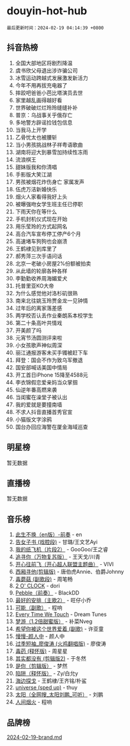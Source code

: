# douyin-hot-hub

`最后更新时间：2024-02-19 04:14:39 +0800`

## 抖音热榜

1. 全国大部地区将剧烈降温
1. 虞书欣父母退出涉诈骗公司
1. 冰雪运动跨越式发展激发新活力
1. 今年不用再拔充电器了
1. 摔跤吧爸爸小芭比塔演员去世
1. 家里越乱画得越好看
1. 世界破破烂烂玲玲缝缝补补
1. 普京：乌战事关乎俄存亡
1. 多地警方辟谣捡钱包信息
1. 当我马上开学
1. 乙骨忧太也被腰斩
1. 当小男孩挑战林子祥粤语歌曲
1. 湖南将迎大到暴雪加持续性冻雨
1. 流浪棋王
1. 甜妹版我和你清唱
1. 手影版大笑江湖
1. 男孩被烟花炸伤身亡 家属发声
1. 伍虎万洁新婚快乐
1. 烟火人家看得我好上头
1. 被曝强吻女学生班主任已停职
1. 下雨天你在等什么
1. 手机封机仪式现在开始
1. 用乐莹玲的方式起网名
1. 高合汽车宣布停工停产6个月
1. 高速堵车狗狗也会崩溃
1. 王鹤棣见到库里了
1. 郝秀萍三次手语问话
1. 北京一老破小房屋2%份额被拍卖
1. 从此墙的轮廓各种各样
1. 李勤勤收养周海媚爱犬
1. 托普里亚KO大帝
1. 为什么感觉他对洛杉矶很熟
1. 南来北往姚玉玲贾金龙一见钟情
1. 过年后的离家落差感
1. 两学校否认丢作业秦朗系本校学生
1. 第二十条高叶共情戏
1. 开美颜了吗
1. 元宵节汤圆测评来啦
1. 小女孩歌声神似周深
1. 丽江通报游客未买手镯被赶下车
1. 拜登：国会不作为致乌军撤退
1. 国安部喊话美国中情局
1. 开工首日iPhone 15降至4588元
1. 李衣锦假恋爱亲妈当众掌掴
1. 仙逆年番高燃来袭
1. 当闺蜜在澡堂子被认出
1. 我的爱就是要撞南墙
1. 不求人抖音直播首秀官宣
1. 小猫版文字涂鸦
1. 国台办回应海警在厦金海域巡查

## 明星榜

暂无数据

## 直播榜

暂无数据

## 音乐榜

1. [此生不换（en版）-前奏](https://sf6-cdn-tos.douyinstatic.com/obj/tos-cn-ve-2774/oMDvUGwhKrKYDEqXiMYEwxZqBWIJFA92CiLAO) - en
1. [告女子书 (戏腔段)](https://sf5-hl-cdn-tos.douyinstatic.com/obj/tos-cn-ve-2774/osCCzFxWgstBDi92ZfBB4ht7gQENBmQMAl0eI6) - 甘璐/王文艺Ayi
1. [我的纸飞机（片段2）](https://sf3-cdn-tos.douyinstatic.com/obj/tos-cn-ve-2774/oM2ZrKcg2CD5AeRB2gkeXOFB1IxAGJdZPazYHf) - GooGoo/王之睿
1. [追寻你（万物复苏版）](https://sf5-hl-cdn-tos.douyinstatic.com/obj/tos-cn-ve-2774/oYeAZJsbjIDit9APmBg8u6uDUQnHmoCf3gbo74) - 王天戈/川青
1. [开心往前飞（开心超人联盟主题曲）](https://sf5-hl-cdn-tos.douyinstatic.com/obj/tos-cn-ve-2774/9d8fb7c82cf1421fb93a9fe925275e0a) - VIVI
1. [西厢寻他(剪辑版)](https://sf3-cdn-tos.douyinstatic.com/obj/tos-cn-ve-2774/oUsAVfAQKlRNxEv5qxvIB8o5qmIWUcXbzJKJhw) - 唐伯虎Annie、伯爵Johnny
1. [毒蘑菇 (副歌段)](https://sf6-cdn-tos.douyinstatic.com/obj/tos-cn-ve-2774/ocDEUsfdLjxnlFXtfogBCiQCEqYB7QZgZ8VViM) - 周笔畅
1. [2 O' CLOCK](https://sf5-hl-cdn-tos.douyinstatic.com/obj/tos-cn-ve-2774/oIUBICeqlYQHTigCBOnCMlwBZJkgiBjt1oDfbg) - dori
1. [Pebble（前奏）](https://sf3-cdn-tos.douyinstatic.com/obj/tos-cn-ve-2774/5e6913036e674b34b92df6abd1361f00) - BlackDD
1. [最好的安排（主歌2）](https://sf6-cdn-tos.douyinstatic.com/obj/tos-cn-ve-2774/oMMZX1DuHpMwgoDztBmZswgQnbCeeANZxBHkFY) - 旺仔小乔
1. [可能（副歌）](https://sf5-hl-cdn-tos.douyinstatic.com/obj/tos-cn-ve-2774/cde1731888894259b333569393c2fb51) - 程响
1. [Every Time We Touch](https://sf5-hl-cdn-tos.douyinstatic.com/obj/tos-cn-ve-2774/ogN6lUKQeBBfEVhIOMikG1CcJjugxk1tztZyhP) - Dream Tunes
1. [梦游（1.2倍甜蜜版）](https://sf3-cdn-tos.douyinstatic.com/obj/tos-cn-ve-2774/o4gyAUm8hwufoEABmwVIiQtHsFuGzAEEWtNMzo) - 补菜Nveg
1. [希望你被这个世界爱着 (副歌)](https://sf5-hl-cdn-tos.douyinstatic.com/obj/tos-cn-ve-2774/oUHCmWQfZlE3QQBKBeD8rCFLpJzPgCpImhsxMt) - 许亚童
1. [慢慢-颜人中](https://sf5-hl-cdn-tos.douyinstatic.com/obj/tos-cn-ve-2774/ocjHNfBXdBxQNC8ZGAeoLMFTUgtBg8bkExunDC) - 颜人中
1. [过季短袖_廖俊涛 (火鸡翻唱版)](https://sf5-hl-cdn-tos.douyinstatic.com/obj/tos-cn-ve-2774/ogQVJl0tRBKxQgZji7YClFEBrVDeHpPTWfCZbQ) - 廖俊涛
1. [毒药 (释怀版)](https://sf3-cdn-tos.douyinstatic.com/obj/tos-cn-ve-2774/oYILMEAzspdZBIzy4frJNB8ZHPHWAhiwowd4Ad) - 周星星
1. [其实都没有 (剪辑版2)](https://sf5-hl-cdn-tos.douyinstatic.com/obj/tos-cn-ve-2774/oEBNQenHZtBhxYjGgUDQk0BCHTigQafgFlbQ7k) - 于冬然
1. [是你（剪辑版）](https://sf5-hl-cdn-tos.douyinstatic.com/obj/tos-cn-ve-2774/46019dae783c4c969944217fe1cfafc4) - 梦然
1. [陷阱（释怀版）](https://sf5-hl-cdn-tos.douyinstatic.com/obj/tos-cn-ve-2774/oE8C21LeZrzKLDFfQYgMzx4GAIHageG5IzayY7) - Zy/白允y
1. [海边探戈](https://sf5-hl-cdn-tos.douyinstatic.com/obj/tos-cn-ve-2774/os9gE0VQCGqt6VQkZDyBBYvfSDY0QFe3vVmubn) - 王鹤棣/王齐铭/朴鲨
1. [universe (sped up)](https://sf5-hl-cdn-tos.douyinstatic.com/obj/tos-cn-ve-2774/oIQnurQLDCsdYeegkM4CKuVb23MZBXtX6QB8bv) - thuy
1. [太阳（全网搜_太阳刘鹏_可听）](https://sf5-hl-cdn-tos.douyinstatic.com/obj/tos-cn-ve-2774/ogWbyIQnlBFImVbeDocRdCIYtBHlbJXgfZMvgz) - 刘鹏
1. [人间烟火](https://sf3-cdn-tos.douyinstatic.com/obj/tos-cn-ve-2774/947983139f35446684610238bba8e7a9) - 程响

## 品牌榜

[2024-02-19-brand.md](2024-02-19-brand.md)
